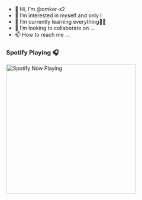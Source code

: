 - 👋 Hi, I’m @omkar-s2
- 👀 I’m interested in myself and only I
- 🌱 I’m currently learning everything🤣🤣
- 💞️ I’m looking to collaborate on ...
- 📫 How to reach me ...


### Spotify Playing 🎧
[<img src="https://omkar-spotify-now-playing.vercel.app/api/spotify-playing" alt="Spotify Now Playing" width="350" />](https:///open.spotify.com/user/91pz5c0ljj9ivx0rk1r3430jb)

<!---
omkar-s2/omkar-s2 is a ✨ special ✨ repository because its `README.md` (this file) appears on your GitHub profile.
You can click the Preview link to take a look at your changes.
--->

